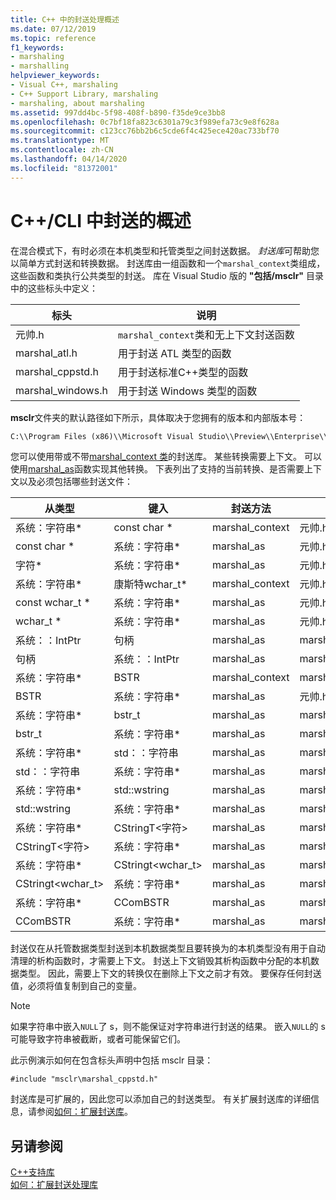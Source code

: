 ```yaml
---
title: C++ 中的封送处理概述
ms.date: 07/12/2019
ms.topic: reference
f1_keywords:
- marshaling
- marshalling
helpviewer_keywords:
- Visual C++, marshaling
- C++ Support Library, marshaling
- marshaling, about marshaling
ms.assetid: 997dd4bc-5f98-408f-b890-f35de9ce3bb8
ms.openlocfilehash: 0c7bf18fa823c6301a79c3f989efa73c9e8f628a
ms.sourcegitcommit: c123cc76bb2b6c5cde6f4c425ece420ac733bf70
ms.translationtype: MT
ms.contentlocale: zh-CN
ms.lasthandoff: 04/14/2020
ms.locfileid: "81372001"
---
```

# <a name="overview-of-marshaling-in-ccli"></a>C++/CLI 中封送的概述

在混合模式下，有时必须在本机类型和托管类型之间封送数据。 *封送库*可帮助您以简单方式封送和转换数据。  封送库由一组函数和一个`marshal_context`类组成，这些函数和类执行公共类型的封送。 库在 Visual Studio 版的 **"包括/msclr"** 目录中的这些标头中定义：

|标头|说明|
|---------------|-----------------|
|元帅.h|`marshal_context`类和无上下文封送函数|
|marshal_atl.h| 用于封送 ATL 类型的函数|
|marshal_cppstd.h|用于封送标准C++类型的函数|
|marshal_windows.h|用于封送 Windows 类型的函数|

**msclr**文件夹的默认路径如下所示，具体取决于您拥有的版本和内部版本号：

```cmd
C:\\Program Files (x86)\\Microsoft Visual Studio\\Preview\\Enterprise\\VC\\Tools\\MSVC\\14.15.26528\\include\\msclr
```

您可以使用带或不带[marshal_context 类](../dotnet/marshal-context-class.md)的封送库。 某些转换需要上下文。 可以使用[marshal_as](../dotnet/marshal-as.md)函数实现其他转换。 下表列出了支持的当前转换、是否需要上下文以及必须包括哪些封送文件：

|从类型|键入|封送方法|包括文件|
|---------------|-------------|--------------------|------------------|
|系统：字符串*|const char \*|marshal_context|元帅.h|
|const char \*|系统：字符串*|marshal_as|元帅.h|
|字符\*|系统：字符串*|marshal_as|元帅.h|
|系统：字符串*|康斯特wchar_t\*|marshal_context|元帅.h|
|const wchar_t \*|系统：字符串*|marshal_as|元帅.h|
|wchar_t \*|系统：字符串*|marshal_as|元帅.h|
|系统：：IntPtr|句柄|marshal_as|marshal_windows.h|
|句柄|系统：：IntPtr|marshal_as|marshal_windows.h|
|系统：字符串*|BSTR|marshal_context|marshal_windows.h|
|BSTR|系统：字符串*|marshal_as|元帅.h|
|系统：字符串*|bstr_t|marshal_as|marshal_windows.h|
|bstr_t|系统：字符串*|marshal_as|marshal_windows.h|
|系统：字符串*|std：：字符串|marshal_as|marshal_cppstd.h|
|std：：字符串|系统：字符串*|marshal_as|marshal_cppstd.h|
|系统：字符串*|std::wstring|marshal_as|marshal_cppstd.h|
|std::wstring|系统：字符串*|marshal_as|marshal_cppstd.h|
|系统：字符串*|CStringT\<字符>|marshal_as|marshal_atl.h|
|CStringT\<字符>|系统：字符串*|marshal_as|marshal_atl.h|
|系统：字符串*|CStringt<wchar_t>|marshal_as|marshal_atl.h|
|CStringt<wchar_t>|系统：字符串*|marshal_as|marshal_atl.h|
|系统：字符串*|CComBSTR|marshal_as|marshal_atl.h|
|CComBSTR|系统：字符串*|marshal_as|marshal_atl.h|

封送仅在从托管数据类型封送到本机数据类型且要转换为的本机类型没有用于自动清理的析构函数时，才需要上下文。 封送上下文销毁其析构函数中分配的本机数据类型。 因此，需要上下文的转换仅在删除上下文之前才有效。 要保存任何封送值，必须将值复制到自己的变量。

> [!NOTE]
> 如果字符串中嵌入`NULL`了 s，则不能保证对字符串进行封送的结果。 嵌入`NULL`的 s 可能导致字符串被截断，或者可能保留它们。

此示例演示如何在包含标头声明中包括 msclr 目录：

`#include "msclr\marshal_cppstd.h"`

封送库是可扩展的，因此您可以添加自己的封送类型。 有关扩展封送库的详细信息，请参阅[如何：扩展封送库](../dotnet/how-to-extend-the-marshaling-library.md)。

## <a name="see-also"></a>另请参阅

[C++支持库](../dotnet/cpp-support-library.md)<br/>
[如何：扩展封送处理库](../dotnet/how-to-extend-the-marshaling-library.md)
